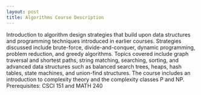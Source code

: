 ```yaml
---
layout: post
title: Algorithms Course Description
---
```

Introduction to algorithm design strategies that build upon data structures and programming techniques introduced in earlier courses. Strategies discussed include brute-force, divide-and-conquer, dynamic programming, problem reduction, and greedy algorithms. Topics covered include graph traversal and shortest paths, string matching, searching, sorting, and advanced data structures such as balanced search trees, heaps, hash tables, state machines, and union-find structures. The course includes an introduction to complexity theory and the complexity classes P and NP. Prerequisites: CSCI 151 and MATH 240
